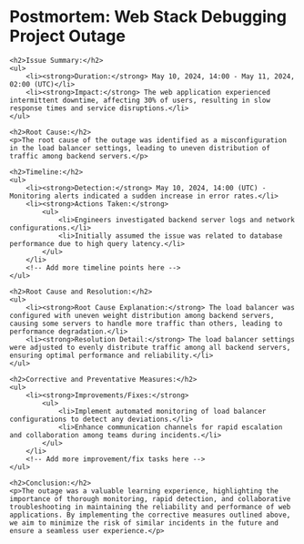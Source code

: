  <h1>Postmortem: Web Stack Debugging Project Outage</h1>

    <h2>Issue Summary:</h2>
    <ul>
        <li><strong>Duration:</strong> May 10, 2024, 14:00 - May 11, 2024, 02:00 (UTC)</li>
        <li><strong>Impact:</strong> The web application experienced intermittent downtime, affecting 30% of users, resulting in slow response times and service disruptions.</li>
    </ul>

    <h2>Root Cause:</h2>
    <p>The root cause of the outage was identified as a misconfiguration in the load balancer settings, leading to uneven distribution of traffic among backend servers.</p>

    <h2>Timeline:</h2>
    <ul>
        <li><strong>Detection:</strong> May 10, 2024, 14:00 (UTC) - Monitoring alerts indicated a sudden increase in error rates.</li>
        <li><strong>Actions Taken:</strong>
            <ul>
                <li>Engineers investigated backend server logs and network configurations.</li>
                <li>Initially assumed the issue was related to database performance due to high query latency.</li>
            </ul>
        </li>
        <!-- Add more timeline points here -->
    </ul>

    <h2>Root Cause and Resolution:</h2>
    <ul>
        <li><strong>Root Cause Explanation:</strong> The load balancer was configured with uneven weight distribution among backend servers, causing some servers to handle more traffic than others, leading to performance degradation.</li>
        <li><strong>Resolution Detail:</strong> The load balancer settings were adjusted to evenly distribute traffic among all backend servers, ensuring optimal performance and reliability.</li>
    </ul>

    <h2>Corrective and Preventative Measures:</h2>
    <ul>
        <li><strong>Improvements/Fixes:</strong>
            <ul>
                <li>Implement automated monitoring of load balancer configurations to detect any deviations.</li>
                <li>Enhance communication channels for rapid escalation and collaboration among teams during incidents.</li>
            </ul>
        </li>
        <!-- Add more improvement/fix tasks here -->
    </ul>

    <h2>Conclusion:</h2>
    <p>The outage was a valuable learning experience, highlighting the importance of thorough monitoring, rapid detection, and collaborative troubleshooting in maintaining the reliability and performance of web applications. By implementing the corrective measures outlined above, we aim to minimize the risk of similar incidents in the future and ensure a seamless user experience.</p>
